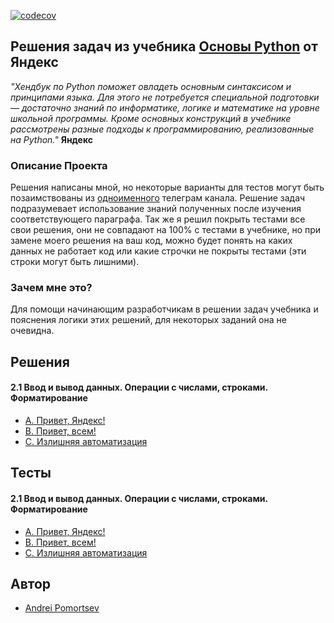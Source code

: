 [![codecov](https://codecov.io/gh/andreypomortsev/yndx-python-handbook/branch/main/graph/badge.svg)](https://codecov.io/gh/andreypomortsev/yndx-python-handbook)
## Решения задач из учебника [Основы Python](https://education.yandex.ru/handbook/python) от Яндекс

_"Хендбук по Python поможет овладеть основным синтаксисом и принципами языка. Для этого не потребуется специальной подготовки — достаточно знаний по информатике, логике и математике на уровне школьной программы. Кроме основных конструкций в учебнике рассмотрены разные подходы к программированию, реализованные на Python."_ **Яндекс**

### Описание Проекта
Решения написаны мной, но некоторые варианты для тестов могут быть позаимствованы из [одноименного](https://t.me/handbook_python) телеграм канала. Решение задач подразумевает использование знаний полученных после изучения соответствующего параграфа.
Так же я решил покрыть тестами все свои решения, они не совпадают на 100% с тестами в учебнике, но при замене моего решения на ваш код, можно будет понять на каких данных не работает код или какие строчки не покрыты тестами (эти строки могут быть лишними). 

### Зачем мне это?
Для помощи начинающим разработчикам в решении задач учебника и пояснения логики этих решений, для некоторых заданий она не очевидна.

## Решения 

#### 2.1 Ввод и вывод данных. Операции с числами, строками. Форматирование
  - [А. Привет, Яндекс!](./2.1/a.py)
  - [B. Привет, всем!](./2.1/b.py)
  - [C. Излишняя автоматизация](./2.1/c.py)

## Тесты
#### 2.1 Ввод и вывод данных. Операции с числами, строками. Форматирование
  - [А. Привет, Яндекс!](./tests/2.1/test_a.py)
  - [B. Привет, всем!](./tests/2.1/test_b.py)
  - [C. Излишняя автоматизация](./tests/2.1/test_c.py)

## Автор

- [Andrei Pomortsev](https://www.linkedin.com/in/andreypomortsev/)
